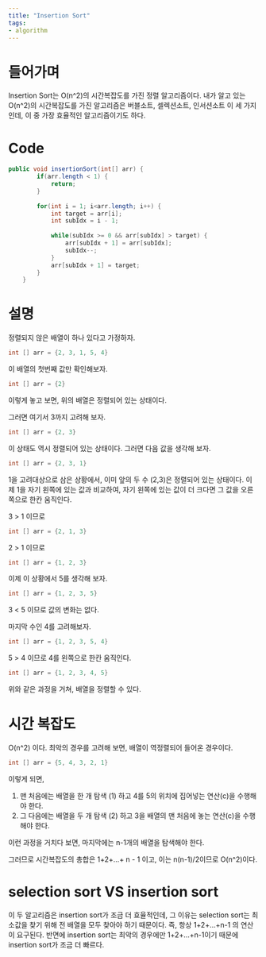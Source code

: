 ```yaml
---
title: "Insertion Sort"
tags:
- algorithm
---
```


# 들어가며
Insertion Sort는 O(n^2)의 시간복잡도를 가진 정렬 알고리즘이다. 내가 알고 있는 O(n^2)의 시간복잡도를 가진 알고리즘은 버블소트, 셀렉션소트, 인서션소트 이 세 가지인데, 이 중 가장 효율적인 알고리즘이기도 하다.

# Code

~~~java
public void insertionSort(int[] arr) {
		if(arr.length < 1) {
			return;
		}
		
		for(int i = 1; i<arr.length; i++) {
			int target = arr[i];
			int subIdx = i - 1;
			
			while(subIdx >= 0 && arr[subIdx] > target) {
				arr[subIdx + 1] = arr[subIdx];
				subIdx--;
			}
			arr[subIdx + 1] = target;
		}
	}
~~~

# 설명
정렬되지 않은 배열이 하나 있다고 가정하자.

~~~java
int [] arr = {2, 3, 1, 5, 4}
~~~

이 배열의 첫번째 값만 확인해보자.

~~~java
int [] arr = {2}
~~~

이렇게 놓고 보면, 위의 배열은 정렬되어 있는 상태이다.

그러면 여기서 3까지 고려해 보자.

~~~java
int [] arr = {2, 3}
~~~

이 상태도 역시 정렬되어 있는 상태이다. 그러면 다음 값을 생각해 보자.

~~~java
int [] arr = {2, 3, 1}
~~~

1을 고려대상으로 삼은 상황에서, 이미 앞의 두 수 (2,3)은 정렬되어 있는 상태이다. 이제 1을 자기 왼쪽에 있는 값과 비교하여, 자기 왼쪽에 있는 값이 더 크다면 그 값을 오른쪽으로 한칸 움직인다.

3 > 1 이므로

~~~java
int [] arr = {2, 1, 3}
~~~

2 > 1 이므로

~~~java
int [] arr = {1, 2, 3}
~~~

이제 이 상황에서 5를 생각해 보자.

~~~java
int [] arr = {1, 2, 3, 5}
~~~

3 < 5 이므로  값의 변화는 없다.

마지막 수인 4를 고려해보자.

~~~java
int [] arr = {1, 2, 3, 5, 4}
~~~

5 > 4 이므로 4를 왼쪽으로 한칸 움직인다.

~~~java
int [] arr = {1, 2, 3, 4, 5}
~~~

위와 같은 과정을 거쳐, 배열을 정렬할 수 있다.

# 시간 복잡도
O(n^2) 이다. 최악의 경우를 고려해 보면, 배열이 역정렬되어 들어온 경우이다.

~~~java
int [] arr = {5, 4, 3, 2, 1}
~~~

이렇게 되면, 

1. 맨 처음에는 배열을 한 개 탐색 (1) 하고 4를 5의 위치에 집어넣는 연산(c)을 수행해야 한다.
2. 그 다음에는 배열을 두 개 탐색 (2) 하고 3을 배열의 맨 처음에 놓는 연산(c)을 수행해야 한다.

이런 과정을 거치다 보면, 마지막에는 n-1개의 배열을 탐색해야 한다.

그러므로 시간복잡도의 총합은 1+2+...+ n - 1 이고, 이는 n(n-1)/2이므로 O(n^2)이다.

# selection sort VS insertion sort
이 두 알고리즘은 insertion sort가 조금 더 효율적인데, 그 이유는 selection sort는 최소값을 찾기 위해 전 배열을 모두 찾아야 하기 때문이다. 즉, 항상 1+2+...+n-1 의 연산이 요구된다. 반면에 insertion sort는 최악의 경우에만 1+2+...+n-1이기 때문에 insertion sort가 조금 더 빠르다.





